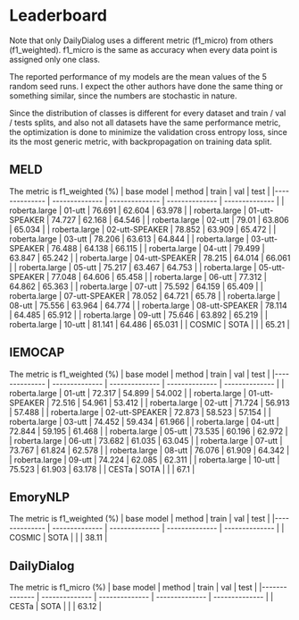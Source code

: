 # Leaderboard
Note that only DailyDialog uses a different metric (f1_micro) from others (f1_weighted). f1_micro is the same as accuracy when every data point is assigned only one class.

The reported performance of my models are the mean values of the 5 random seed runs. I expect the other authors have done the same thing or something similar, since the numbers are stochastic in nature.

Since the distribution of classes is different for every dataset and train / val / tests splits, and also not all datasets have the same performance metric, the optimization is done to minimize the validation cross entropy loss, since its the most generic metric, with backpropagation on training data split.

## MELD 
The metric is f1_weighted (%)
|  base model | method | train | val | test |
|-------------- | -------------- | -------------- | -------------- | -------------- | 
| roberta.large | 01-utt | 76.691 | 62.604 | 63.978 | 
| roberta.large | 01-utt-SPEAKER | 74.727 | 62.168 | 64.546 | 
| roberta.large | 02-utt | 79.01 | 63.806 | 65.034 | 
| roberta.large | 02-utt-SPEAKER | 78.852 | 63.909 | 65.472 | 
| roberta.large | 03-utt | 78.206 | 63.613 | 64.844 | 
| roberta.large | 03-utt-SPEAKER | 76.488 | 64.138 | 66.115 | 
| roberta.large | 04-utt | 79.499 | 63.847 | 65.242 | 
| roberta.large | 04-utt-SPEAKER | 78.215 | 64.014 | 66.061 | 
| roberta.large | 05-utt | 75.217 | 63.467 | 64.753 | 
| roberta.large | 05-utt-SPEAKER | 77.048 | 64.606 | 65.458 | 
| roberta.large | 06-utt | 77.312 | 64.862 | 65.363 | 
| roberta.large | 07-utt | 75.592 | 64.159 | 65.409 | 
| roberta.large | 07-utt-SPEAKER | 78.052 | 64.721 | 65.78 | 
| roberta.large | 08-utt | 75.556 | 63.964 | 64.774 | 
| roberta.large | 08-utt-SPEAKER | 78.114 | 64.485 | 65.912 | 
| roberta.large | 09-utt | 75.646 | 63.892 | 65.219 | 
| roberta.large | 10-utt | 81.141 | 64.486 | 65.031 | 
| COSMIC | SOTA |   |   | 65.21 |
## IEMOCAP 
The metric is f1_weighted (%)
|  base model | method | train | val | test |
|-------------- | -------------- | -------------- | -------------- | -------------- | 
| roberta.large | 01-utt | 72.317 | 54.899 | 54.002 | 
| roberta.large | 01-utt-SPEAKER | 72.516 | 54.961 | 53.412 | 
| roberta.large | 02-utt | 71.724 | 56.913 | 57.488 | 
| roberta.large | 02-utt-SPEAKER | 72.873 | 58.523 | 57.154 | 
| roberta.large | 03-utt | 74.452 | 59.434 | 61.966 | 
| roberta.large | 04-utt | 72.844 | 59.195 | 61.468 | 
| roberta.large | 05-utt | 73.535 | 60.196 | 62.972 | 
| roberta.large | 06-utt | 73.682 | 61.035 | 63.045 | 
| roberta.large | 07-utt | 73.767 | 61.824 | 62.578 | 
| roberta.large | 08-utt | 76.076 | 61.909 | 64.342 | 
| roberta.large | 09-utt | 74.224 | 62.085 | 62.311 | 
| roberta.large | 10-utt | 75.523 | 61.903 | 63.178 | 
| CESTa | SOTA |   |   | 67.1 |
## EmoryNLP 
The metric is f1_weighted (%)
|  base model | method | train | val | test |
|-------------- | -------------- | -------------- | -------------- | -------------- | 
| COSMIC | SOTA |   |   | 38.11 |
## DailyDialog 
The metric is f1_micro (%)
|  base model | method | train | val | test |
|-------------- | -------------- | -------------- | -------------- | -------------- | 
| CESTa | SOTA |   |   | 63.12 |
